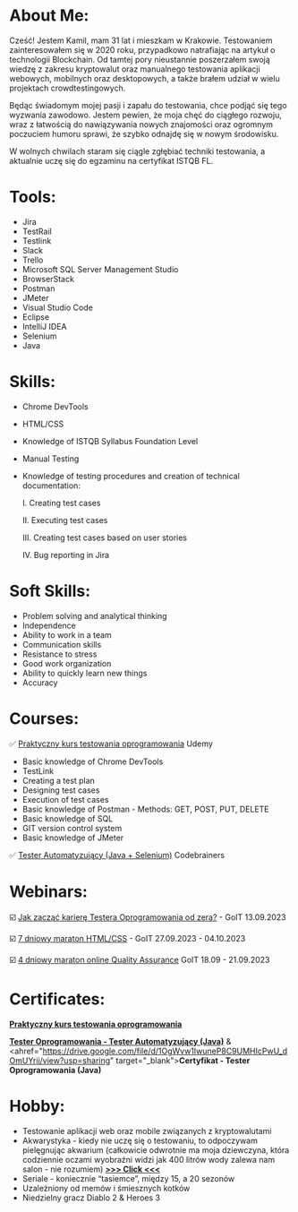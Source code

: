 # <a name="about me">About Me:</a>

Cześć!
Jestem Kamil, mam 31 lat i mieszkam w Krakowie. Testowaniem zainteresowałem się w 2020 roku, przypadkowo natrafiając na artykuł o technologii Blockchain. Od tamtej pory nieustannie poszerzałem swoją wiedzę z zakresu kryptowalut oraz manualnego testowania aplikacji webowych, mobilnych oraz desktopowych, a także brałem udział w wielu projektach crowdtestingowych.

Będąc świadomym mojej pasji i zapału do testowania, chce podjąć się tego wyzwania zawodowo. Jestem pewien, że moja chęć do ciągłego rozwoju, wraz z łatwością do nawiązywania nowych znajomości oraz ogromnym poczuciem humoru sprawi, że szybko odnajdę się w nowym środowisku. 

W wolnych chwilach staram się ciągle zgłębiać techniki testowania, a aktualnie uczę się do egzaminu na certyfikat ISTQB FL.

# <a name="tools">Tools:</a>

- Jira
- TestRail
- Testlink
- Slack
- Trello
- Microsoft SQL Server Management Studio
- BrowserStack
- Postman
- JMeter
- Visual Studio Code
- Eclipse
- IntelliJ IDEA
- Selenium
- Java

# <a name="skills">Skills:</a>

- Chrome DevTools
- HTML/CSS
- Knowledge of ISTQB Syllabus Foundation Level
- Manual Testing
- Knowledge of testing procedures and creation of technical documentation:

  I. Creating test cases

  II. Executing test cases

  III. Creating test cases based on user stories

  IV. Bug reporting in Jira

# <a name="soft skills">Soft Skills:</a>

- Problem solving and analytical thinking
- Independence
- Ability to work in a team
- Communication skills
- Resistance to stress
- Good work organization
- Ability to quickly learn new things
- Accuracy

# <a name="courses">Courses:</a>

✅ <a href="https://www.udemy.com/course/praktyczny-kurs-testowania-oprogramowania/" target="_blank">Praktyczny kurs testowania oprogramowania</a> Udemy

- Basic knowledge of Chrome DevTools
- TestLink
- Creating a test plan
- Designing test cases
- Execution of test cases
- Basic knowledge of Postman - Methods: GET, POST, PUT, DELETE
- Basic knowledge of SQL
- GIT version control system
- Basic knowledge of JMeter

✅ <a href="https://codebrainers.pl/tester_automat.pdf" target="_blank">Tester Automatyzujący (Java + Selenium)</a> Codebrainers

# <a name="webinars">Webinars:</a>

☑️ <a href="https://qa.w.goit.global/pl/" target="_blank">Jak zacząć karierę Testera Oprogramowania od zera?</a> - GoIT 13.09.2023

☑️ <a href="https://m.goit.global/pl/" target="_blank">7 dniowy maraton HTML/CSS</a> - GoIT 27.09.2023 - 04.10.2023

☑️ <a href="https://qa.m.goit.global/pl/" target="_blank">4 dniowy maraton online Quality Assurance</a> GoIT 18.09 - 21.09.2023

# <a name="certificates">Certificates:</a> 

<a href="https://drive.google.com/file/d/1ck3UfV8uQCkL4fjmFEAvbtxYLUp7fz9m/view?usp=drive_link" target="_blank"><b>Praktyczny kurs testowania oprogramowania</b></a>

<a href="https://drive.google.com/file/d/1MkAbkU0Qx31VtkSht9uXB3T49GL82qEm/view?usp=sharing" target="_blank"><b>Tester Oprogramowania - Tester Automatyzujący (Java)</b></a> & <ahref="https://drive.google.com/file/d/1OgWvw1IwuneP8C9UMHIcPwU_dOmUYrii/view?usp=sharing" target="_blank"><b>Certyfikat - Tester Oprogramowania (Java)</b></a> 

# <a name="hobby">Hobby:</a> 

- Testowanie aplikacji web oraz mobile związanych z kryptowalutami
- Akwarystyka - kiedy nie uczę się o testowaniu, to odpoczywam pielęgnując akwarium (całkowicie odwrotnie ma moja dziewczyna, która codziennie oczami wyobraźni widzi jak 400 litrów wody zalewa nam salon - nie rozumiem) <a href="https://drive.google.com/file/d/1jANeRHCqSwJh4cK7Zgh8kx7nzp88Tbkz/view?usp=drive_link" target="_blank"><b>>>> Click <<<</b></a>
- Seriale - koniecznie “tasiemce”, między 15, a 20 sezonów
- Uzależniony od memów i śmiesznych kotków
- Niedzielny gracz Diablo 2 & Heroes 3

